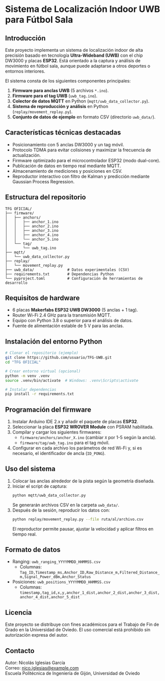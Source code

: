 Sistema de Localización Indoor UWB para Fútbol Sala
====================================================

Introducción
------------
Este proyecto implementa un sistema de localización indoor de alta precisión basado en tecnología **Ultra-Wideband (UWB)** con el chip DW3000 y placas **ESP32**. Está orientado a la captura y análisis de movimiento en fútbol sala, aunque puede adaptarse a otros deportes o entornos interiores.

El sistema consta de los siguientes componentes principales:

1. **Firmware para anclas UWB** (5 archivos `*.ino`).  
2. **Firmware para el tag UWB** (`uwb_tag.ino`).  
3. **Colector de datos MQTT** en Python (`mqtt/uwb_data_collector.py`).  
4. **Sistema de reproducción y análisis** en Python (`replay/movement_replay.py`).  
5. **Conjunto de datos de ejemplo** en formato CSV (directorio `uwb_data/`).

Características técnicas destacadas
----------------------------------
* Posicionamiento con 5 anclas DW3000 y un tag móvil.  
* Protocolo TDMA para evitar colisiones y maximizar la frecuencia de actualización.  
* Firmware optimizado para el microcontrolador ESP32 (modo dual-core).  
* Publicación de datos en tiempo real mediante MQTT.  
* Almacenamiento de mediciones y posiciones en CSV.  
* Reproductor interactivo con filtro de Kalman y predicción mediante Gaussian Process Regression.

Estructura del repositorio
-------------------------
```
TFG OFICIAL/
├── firmware/
│   ├── anchors/
│   │   ├── anchor_1.ino
│   │   ├── anchor_2.ino
│   │   ├── anchor_3.ino
│   │   ├── anchor_4.ino
│   │   └── anchor_5.ino
│   └── tag/
│       └── uwb_tag.ino
├── mqtt/
│   └── uwb_data_collector.py
├── replay/
│   └── movement_replay.py
├── uwb_data/               # Datos experimentales (CSV)
├── requirements.txt        # Dependencias Python
└── pyproject.toml          # Configuración de herramientas de desarrollo
```

Requisitos de hardware
----------------------
* 6 placas **Makerfabs ESP32 UWB DW3000** (5 anclas + 1 tag).  
* Router Wi-Fi 2.4 GHz para la transmisión MQTT.  
* Equipo con Python 3.8 o superior para el análisis de datos.  
* Fuente de alimentación estable de 5 V para las anclas.

Instalación del entorno Python
------------------------------
```bash
# Clonar el repositorio (ejemplo)
git clone https://github.com/usuario/TFG-UWB.git
cd "TFG OFICIAL"

# Crear entorno virtual (opcional)
python -m venv .venv
source .venv/bin/activate  # Windows: .venv\Scripts\activate

# Instalar dependencias
pip install -r requirements.txt
```

Programación del firmware
-------------------------
1. Instalar Arduino IDE 2.x y añadir el paquete de placas **ESP32**.  
2. Seleccionar la placa **ESP32 WROVER Module** con PSRAM habilitada.  
3. Compilar y cargar los siguientes firmwares:
   * `firmware/anchors/anchor_X.ino` (cambiar `X` por 1-5 según la ancla).  
   * `firmware/tag/uwb_tag.ino` para el tag móvil.
4. Configurar en cada archivo los parámetros de red Wi-Fi y, si es necesario, el identificador de ancla (`ID_PONG`).

Uso del sistema
---------------
1. Colocar las anclas alrededor de la pista según la geometría diseñada.  
2. Iniciar el script de captura:
   ```bash
   python mqtt/uwb_data_collector.py
   ```
   Se generarán archivos CSV en la carpeta `uwb_data/`.
3. Después de la sesión, reproducir los datos con:
   ```bash
   python replay/movement_replay.py --file ruta/al/archivo.csv
   ```
   El reproductor permite pausar, ajustar la velocidad y aplicar filtros en tiempo real.

Formato de datos
----------------
* Ranging: `uwb_ranging_YYYYMMDD_HHMMSS.csv`  
  * Columnas: `Tag_ID,Timestamp_ms,Anchor_ID,Raw_Distance_m,Filtered_Distance_m,Signal_Power_dBm,Anchor_Status`
* Posiciones: `uwb_positions_YYYYMMDD_HHMMSS.csv`  
  * Columnas: `timestamp,tag_id,x,y,anchor_1_dist,anchor_2_dist,anchor_3_dist,anchor_4_dist,anchor_5_dist`

Licencia
--------
Este proyecto se distribuye con fines académicos para el Trabajo de Fin de Grado en la Universidad de Oviedo. El uso comercial está prohibido sin autorización expresa del autor.

Contacto
--------
Autor: Nicolás Iglesias García  
Correo: nico.iglesias@example.com  
Escuela Politécnica de Ingeniería de Gijón, Universidad de Oviedo